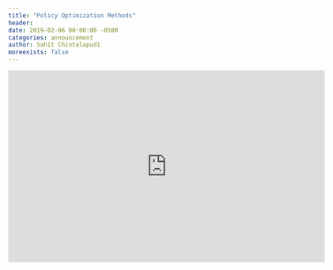 ```yaml
---
title: "Policy Optimization Methods"
header:
date: 2019-02-06 00:00:00 -0500
categories: announcement
author: Sahit Chintalapudi
moreexists: false
---
```

<!--embedded slides should have width="640" height="389" -->
<iframe src="https://docs.google.com/presentation/d/e/2PACX-1vTOKbnpGMEqBsujHlxhf_UW5p8AAsWm4OlaRg_ozRoBabiMhFuzQbJnYyii-XvT0PWpXxGGxDYgoMfe/embed?start=false&loop=false&delayms=3000" frameborder="0" width="640" height="389" allowfullscreen="true" mozallowfullscreen="true" webkitallowfullscreen="true"></iframe>
